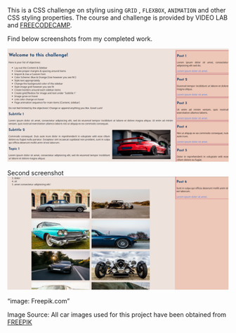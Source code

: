 This is a CSS challenge on styling using `GRID` , `FLEXBOX`, `ANIMATION` and other CSS styling properties. The course and challenge is provided by VIDEO LAB and [FREECODECAMP](https://www.youtube.com/watch?v=1Rs2ND1ryYc&t=15893s "Youtube Video").

Find below screenshots from my completed work.

<img src="https://github.com/Charlesu49/Video-Lab_CSS-Challenge/blob/master/images/webpage1.png" alt="screen shot">


Second screenshot
<img src="https://github.com/Charlesu49/Video-Lab_CSS-Challenge/blob/master/images/webpage2.png" alt="screen shot">

“image: Freepik.com”

Image Source:
All car images used for this project have been obtained from [FREEPIK](https://www.freepik.com "Visit Freepik Website")
